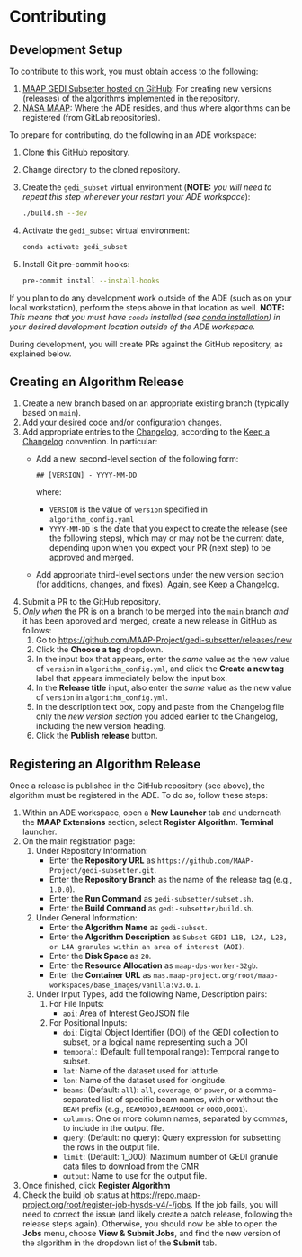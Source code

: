# Contributing

## Development Setup

To contribute to this work, you must obtain access to the following:

1. [MAAP GEDI Subsetter hosted on GitHub]: For creating new versions
   (releases) of the algorithms implemented in the repository.
1. [NASA MAAP]: Where the ADE resides, and thus where algorithms can be
   registered (from GitLab repositories).

To prepare for contributing, do the following in an ADE workspace:

1. Clone this GitHub repository.
1. Change directory to the cloned repository.
1. Create the `gedi_subset` virtual environment (**NOTE:** _you will need to
   repeat this step whenever your restart your ADE workspace_):

   ```bash
   ./build.sh --dev
   ```

1. Activate the `gedi_subset` virtual environment:

   ```bash
   conda activate gedi_subset
   ```

1. Install Git pre-commit hooks:

   ```bash
   pre-commit install --install-hooks
   ```

If you plan to do any development work outside of the ADE (such as on your local
workstation), perform the steps above in that location as well.  **NOTE:** _This
means that you must have `conda` installed (see [conda installation]) in your
desired development location outside of the ADE workspace._

During development, you will create PRs against the GitHub repository, as
explained below.

## Creating an Algorithm Release

1. Create a new branch based on an appropriate existing branch (typically based
   on `main`).
1. Add your desired code and/or configuration changes.
1. Add appropriate entries to the [Changelog](./CHANGELOG.md), according to
   the [Keep a Changelog] convention.  In particular:
   - Add a new, second-level section of the following form:

      ```plain
      ## [VERSION] - YYYY-MM-DD
      ```

      where:
      - `VERSION` is the value of `version` specified in `algorithm_config.yaml`
      - `YYYY-MM-DD` is the date that you expect to create the release (see the
        following steps), which may or may not be the current date, depending
        upon when you expect your PR (next step) to be approved and merged.
   - Add appropriate third-level sections under the new version section (for
     additions, changes, and fixes).  Again, see [Keep a Changelog].
1. Submit a PR to the GitHub repository.
1. _Only when_ the PR is on a branch to be merged into the `main` branch _and_
   it has been approved and merged, create a new release in GitHub as follows:
   1. Go to
      <https://github.com/MAAP-Project/gedi-subsetter/releases/new>
   1. Click the **Choose a tag** dropdown.
   1. In the input box that appears, enter the _same_ value as the new value of
      `version` in `algorithm_config.yml`, and click the **Create a new tag**
      label that appears immediately below the input box.
   1. In the **Release title** input, also enter the _same_ value as the new
      value of `version` in `algorithm_config.yml`.
   1. In the description text box, copy and paste from the Changelog file only
      the _new version section_ you added earlier to the Changelog, including
      the new version heading.
   1. Click the **Publish release** button.

## Registering an Algorithm Release

Once a release is published in the GitHub repository (see above), the algorithm
must be registered in the ADE.  To do so, follow these steps:
1. Within an ADE workspace, open a **New Launcher** tab and underneath the
   **MAAP Extensions** section, select **Register Algorithm**.
   **Terminal** launcher.
1. On the main registration page:
   1. Under Repository Information:
      - Enter the **Repository URL** as
         `https://github.com/MAAP-Project/gedi-subsetter.git`.
      - Enter the **Repository Branch** as the name of the release tag (e.g., `1.0.0`).
      - Enter the **Run Command** as `gedi-subsetter/subset.sh`.
      - Enter the **Build Command** as `gedi-subsetter/build.sh`.
   1. Under General Information:
      - Enter the **Algorithm Name** as `gedi-subset`.
      - Enter the **Algorithm Description** as `Subset GEDI L1B, L2A, L2B, or L4A granules within an area of interest (AOI)`.
      - Enter the **Disk Space** as `20`.
      - Enter the **Resource Allocation** as `maap-dps-worker-32gb`.
      - Enter the **Container URL** as `mas.maap-project.org/root/maap-workspaces/base_images/vanilla:v3.0.1`.
   1. Under Input Types, add the following Name, Description pairs:
      1. For File Inputs:
         - `aoi`: Area of Interest GeoJSON file
      1. For Positional Inputs:
         - `doi`: Digital Object Identifier (DOI) of the GEDI collection to subset, or a logical name representing such a DOI
         - `temporal`: (Default: full temporal range): Temporal range to subset.
         - `lat`: Name of the dataset used for latitude.
         - `lon`: Name of the dataset used for longitude.
         - `beams`: (Default: `all`): `all`, `coverage`, or `power`, or a comma-separated list of specific beam names, with or without the `BEAM` prefix (e.g., `BEAM0000,BEAM0001` or `0000,0001`).
         - `columns`: One or more column names, separated by commas, to include in the output file.
         - `query`: (Default: no query): Query expression for subsetting the rows in the output file.
         - `limit`: (Default: 1_000): Maximum number of GEDI granule data files to download from the CMR
         - `output`: Name to use for the output file.
1. Once finished, click **Register Algorithm**
1. Check the build job status at
   <https://repo.maap-project.org/root/register-job-hysds-v4/-/jobs>.  If the job
   fails, you will need to correct the issue (and likely create a patch release,
   following the release steps again).  Otherwise, you should now be able to
   open the **Jobs** menu, choose **View & Submit Jobs**, and find
   the new version of the algorithm in the dropdown list of the **Submit** tab.

[conda installation]:
   https://docs.conda.io/projects/conda/en/latest/user-guide/install/index.html
[Keep a Changelog]:
  https://keepachangelog.com/en/1.0.0/
[MAAP GEDI Subsetter hosted on GitHub]:
  https://github.com/MAAP-Project/gedi-subsetter.git
[NASA MAAP]:
  https://maap-project.org/
